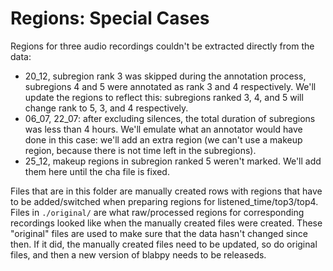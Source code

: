 # Regions: Special Cases

Regions for three audio recordings couldn't be extracted directly from the data:

- 20_12, subregion rank 3 was skipped during the annotation process, subregions 4 and 5 were annotated as rank 3 and 4 respectively.
  We'll update the regions to reflect this: subregions ranked 3, 4, and 5 will change rank to 5, 3, and 4 respectively.
- 06_07, 22_07: after excluding silences, the total duration of subregions was less than 4 hours.
  We'll emulate what an annotator would have done in this case: we'll add an extra region (we can't use a makeup region, because there is not time left in the subregions).
- 25_12, makeup regions in subregion ranked 5 weren't marked. We'll add them here until the cha file is fixed.

Files that are in this folder are manually created rows with regions that have to be added/switched when preparing regions for listened_time/top3/top4.
Files in `./original/` are what raw/processed regions for corresponding recordings looked like when the manually created files were created.
These "original" files are used to make sure that the data hasn't changed since then.
If it did, the manually created files need to be updated, so do original files, and then a new version of blabpy needs to be releaseds.
